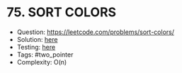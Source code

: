 # 75. SORT COLORS

* Question: https://leetcode.com/problems/sort-colors/ 
* Solution: [here](Solution.java) 
* Testing: [here](SolutionTest.java) 
* Tags: #two_pointer
* Complexity: O(n)
